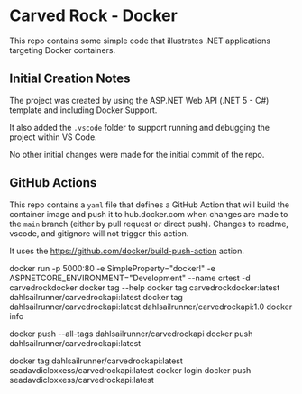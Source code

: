 # Carved Rock - Docker
This repo contains some simple code that illustrates .NET applications targeting
Docker containers.

## Initial Creation Notes
The project was created by using the ASP.NET Web API (.NET 5 - C#) template and including Docker Support.

It also added the `.vscode` folder to support running and debugging the project within VS Code.

No other initial changes were made for the initial commit of the repo.


## GitHub Actions
This repo contains a `yaml` file that defines a GitHub
Action that will build the container image and push it to hub.docker.com when changes
are made to the `main` branch (either by pull request or direct push).  Changes to readme, vscode, and
gitignore will not trigger this action.

It uses the https://github.com/docker/build-push-action action.

docker run -p 5000:80 -e SimpleProperty="docker!" -e ASPNETCORE_ENVIRONMENT="Development" --name crtest -d carvedrockdocker
docker tag --help
docker tag carvedrockdocker:latest dahlsailrunner/carvedrockapi:latest
docker tag dahlsailrunner/carvedrockapi:latest dahlsailrunner/carvedrockapi:1.0
docker info

docker push --all-tags dahlsailrunner/carvedrockapi
docker push dahlsailrunner/carvedrockapi:latest


docker tag dahlsailrunner/carvedrockapi:latest seadavdicloxxess/carvedrockapi:latest
docker login
docker push seadavdicloxxess/carvedrockapi:latest